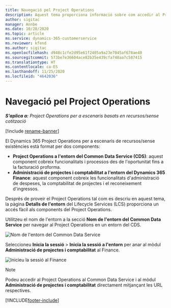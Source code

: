 ```yaml
---
title: Navegació pel Project Operations
description: Aquest tema proporciona informació sobre com accedir al Project Operations des del Lifecycle Services.
author: sigitac
manager: Annbe
ms.date: 10/28/2020
ms.topic: article
ms.service: dynamics-365-customerservice
ms.reviewer: kfend
ms.author: sigitac
ms.openlocfilehash: d948c1cfe2d95e61f2405a9a23e7045af678ae40
ms.sourcegitcommit: 573be7e36604ace82b35e439cfa748aa7c587415
ms.translationtype: HT
ms.contentlocale: ca-ES
ms.lasthandoff: 11/25/2020
ms.locfileid: "4642036"
---
```

# <a name="navigate-project-operations"></a>Navegació pel Project Operations

_**S'aplica a:** Project Operations per a escenaris basats en recursos/sense cotització_

[!include [rename-banner](~/includes/cc-data-platform-banner.md)]

El Dynamics 365 Project Operations per a escenaris de recursos/sense existències està format per dos components: 

 - **Project Operations a l'entorn del Common Data Service (CDS)**: aquest component cobreix funcionalitats i processos des de l'oportunitat fins a la facturació proforma. 
 - **Administració de projectes i comptabilitat a l'entorn del Dynamics 365 Finance**: aquest component cobreix les funcionalitats d'administració de despeses, la comptabilitat de projectes i el reconeixement d'ingressos. 

Després de proveir el Project Operations tal com es descriu en aquest tema, la pàgina **Detalls de l'entorn** del Lifecycle Services (LCS) proporciona un accés fàcil als components del Project Operations.  

Utilitzeu el nom de l'entorn a la secció **Nom de l'entorn del Common Data Service** per navegar al Project Operations en un entorn del CDS. 

  ![Nom de l'entorn del Common Data Service](./media/environment-name.PNG)

Seleccioneu **Inicia la sessió** > **Inicia la sessió a l'entorn** per anar al mòdul **Administració de projectes i comptabilitat** al Finance.  

   ![Inicieu la sessió al Finance](./media/environment-login.PNG)

> [!NOTE]
> Podeu accedir al Project Operations al Common Data Service i al mòdul **Administració de projectes i comptabilitat** directament mitjançant les URL respectives. 


[!INCLUDE[footer-include](../includes/footer-banner.md)]